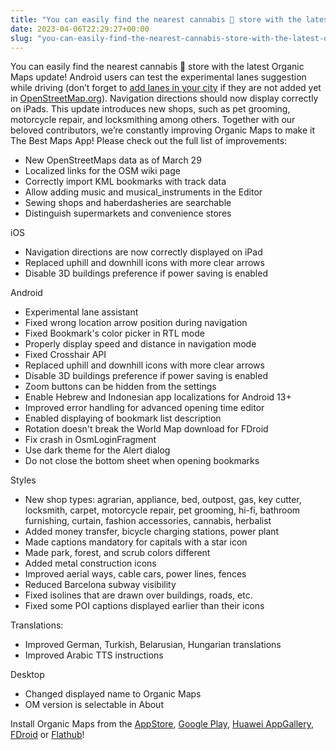 ```yaml
---
title: "You can easily find the nearest cannabis 🌿 store with the latest Organic Maps update"
date: 2023-04-06T22:29:27+00:00
slug: "you-can-easily-find-the-nearest-cannabis-store-with-the-latest-organic-maps-update"
---
```


You can easily find the nearest cannabis 🌿 store with the latest Organic Maps update! Android users can test the experimental lanes suggestion while driving (don’t forget to [add lanes in your city](https://wiki.openstreetmap.org/wiki/Lanes) if they are not added yet in [OpenStreetMap.org](http://OpenStreetMap.org/)). Navigation directions should now display correctly on iPads. This update introduces new shops, such as pet grooming, motorcycle repair, and locksmithing among others. Together with our beloved contributors, we’re constantly improving Organic Maps to make it The Best Maps App! Please check out the full list of improvements:

* New OpenStreetMaps data as of March 29
* Localized links for the OSM wiki page
* Correctly import KML bookmarks with track data
* Allow adding music and musical\_instruments in the Editor
* Sewing shops and haberdasheries are searchable
* Distinguish supermarkets and convenience stores

iOS
* Navigation directions are now correctly displayed on iPad
* Replaced uphill and downhill icons with more clear arrows
* Disable 3D buildings preference if power saving is enabled

Android
* Experimental lane assistant
* Fixed wrong location arrow position during navigation
* Fixed Bookmark's color picker in RTL mode
* Properly display speed and distance in navigation mode
* Fixed Crosshair API
* Replaced uphill and downhill icons with more clear arrows
* Disable 3D buildings preference if power saving is enabled
* Zoom buttons can be hidden from the settings
* Enable Hebrew and Indonesian app localizations for Android 13+
* Improved error handling for advanced opening time editor
* Enabled displaying of bookmark list description
* Rotation doesn't break the World Map download for FDroid
* Fix crash in OsmLoginFragment
* Use dark theme for the Alert dialog
* Do not close the bottom sheet when opening bookmarks

Styles
* New shop types: agrarian, appliance, bed, outpost, gas, key cutter, locksmith, carpet, motorcycle repair, pet grooming, hi-fi, bathroom furnishing, curtain, fashion accessories, cannabis, herbalist
* Added money transfer, bicycle charging stations, power plant
* Made captions mandatory for capitals with a star icon
* Made park, forest, and scrub colors different
* Added metal construction icons
* Improved aerial ways, cable cars, power lines, fences
* Reduced Barcelona subway visibility
* Fixed isolines that are drawn over buildings, roads, etc.
* Fixed some POI captions displayed earlier than their icons

Translations:
* Improved German, Turkish, Belarusian, Hungarian translations
* Improved Arabic TTS instructions

Desktop
* Changed displayed name to Organic Maps
* OM version is selectable in About

Install Organic Maps from the [AppStore](https://apps.apple.com/app/organic-maps/id1567437057), [Google Play](https://play.google.com/store/apps/details?id=app.organicmaps&amp;hl=en), [Huawei AppGallery](https://appgallery.huawei.com/#/app/C104325611?local=en), [FDroid](https://f-droid.org/en/packages/app.organicmaps/) or [Flathub](https://flathub.org/apps/details/app.organicmaps.desktop)!
